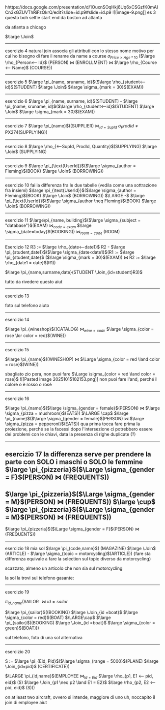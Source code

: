 hhttps://docs.google.com/presentation/d/1OuxnSOqHkj6Uq6xCSGzfK0mAlCn3xGZUVThRiFzQkrQ/edit?slide=id.p9#slide=id.p9
![[image-9.png]] 
es 3 questo boh selfie
	start           end
da boston ad atlanta

da atlanta  a   chicago

$\large \Join$  
- - -
esercizio 4
natural join associa gli attributi con lo stesso nome motivo per cui ho bisogno di fare il rename da name a course 
$\sigma_{Price> Age * 10}$ ($\large \rho_{Person<-- Id}$ (PERSON)
$\Join$
(ENROLLMENT)
$\Join$ 
$\large \rho_{Course <-- Name}$ (COURSE))
- - -
esercizio 5
$\large \pi_{name, sruname, id}$($\large \rho_{student<--id}$(STUDENT)
$\large \Join$
$\large \sigma_{mark = 30}$(EXAM))
- - -
esercizio 6
$\large \pi_{name, surname, id}$(STUDENT) - $\large \pi_{name, sruname, id}$($\large \rho_{student<--id}$(STUDENT)
$\large \Join$
$\large \sigma_{mark = 30}$(EXAM))

- - -
esercizio 7
$\large \pi_{name}$((SUPPLIER)
$\Join_{Id=SupId}$
$\sigma_ProdId \neq \text{PX274}$(SUPPLYING))
- - -
esercizio 8
$\large \rho_{<--SupId, ProdId, Quantity}$(SUPPLYING)
$\large \Join$
(SUPPLYING)
- - -
esercizio 9
$\large \pi_{\text{UserId}}$($\large \sigma_{author = Fleming}$(BOOK)
$\large \Join$ 
(BORROWING))
- - -
esercizio 10
fai la differenza fra le due tabelle (vedila come una sottrazione fra insiemi)
$\large \pi_{\text{UserId}}$($\large \sigma_{author = Fleming}$(BOOK)
$\large \Join$ 
(BORROWING))
$\LARGE -$
$\large \pi_{\text{UserId}}$($\large \sigma_{author \neq Fleming}$(BOOK)
$\large \Join$ 
(BORROWING))
- - -
esercizio 11
$\large\pi_{name, building}$($\large \sigma_{subject = "database"}$(EXAM)
$\Join_{code = exam}$
$\large \sigma_{date=today}$(BOOKING))
$\Join_{room=code}$
(ROOM)
- - -
Esercizio 12
R3 := $\large \rho_{date<--date1}$ R2 - $\large \pi_{student,date1}$($\large \sigma_{date<date1}$(R1 := $\large \pi_{student,date}$ ($\large \sigma_{mark = 30}$(EXAM))
$\Join$ 
R2 := $\large \rho_{date1 = date}$(R1))


$\large \pi_{name,surname,date}(STUDENT \Join_{id=student}R3)$ 

tutto da rivedere questo aiut
- - -
esercizio 13

foto sul telefono aiuto

- - -
esercizio 14

$\large \pi_{wineshop}$((CATALOG)
$\Join_{wine = code}$
$\large \sigma_{color = rose \lor color = red}$(WINE))
- - -
esercizio 15

$\large \pi_{name}$((WINESHOP)
$\Join$
$\Large \sigma_{color = red \land color = rose}$(WINE))

sbagliato zio pera, non puoi fare $\Large \sigma_{color = red \land color = rose}$ 
![[Pasted image 20251015102153.png]]
non puoi fare l'and, perché il colore o è rosso o rosé
- - -
esercizio 16

$\large \pi_{name}$($\large \sigma_{gender = female}$(PERSON)
$\Join$
$\large \sigma_{pizza = mushroom}$(EATS))
$\LARGE \cap$
$\large \pi_{name}$($\large \sigma_{gender = female}$(PERSON)
$\Join$
$\large \sigma_{pizza = pepperoni}$(EATS))
qua prima tocca fare prima la proiezione, perché se la facessi dopo l'intersezione ci potrebbero essere dei problemi con le chiavi, data la presenza di righe duplicate (?)
- - -
esercizio 17
la differenza serve per prendere la parte con SOLO i maschi o SOLO le femmine
$\large \pi_{pizzeria}$($\Large \sigma_{gender = F}$(PERSON) $\Join$ (FREQUENTS))
-
$\large \pi_{pizzeria}$($\Large \sigma_{gender = M}$(PERSON) $\Join$ (FREQUENTS))
$\large \cup$
$\large \pi_{pizzeria}$($\Large \sigma_{gender = M}$(PERSON) $\Join$ (FREQUENTS))
-
$\large \pi_{pizzeria}$($\Large \sigma_{gender = F}$(PERSON) $\Join$ (FREQUENTS))
- - -
esercizio 18 
mia sol
$\large \pi_{code,name}$( (MAGAZINE)
$\large \Join$
(ARTICLE) - $\large \sigma_{topic = motorcycling}$(ARTICLE)) {fare sta differenza equivale a fare la selection sul topic diverso da motorcycling}

scazzato, almeno un articolo che non sia sul motorcycling

la sol la trovi sul telefono gasante:

- - -
esercizio 19

$\pi_{id,name}$(SAILOR
$\Join{id=sailor}$

$\large \pi_{sailor}$((BOOKING)
$\large \Join_{id =boat}$
$\large \sigma_{color = red}$(BOAT)
$\LARGE\cap$
$\large \pi_{sailor}$((BOOKING)
$\large \Join_{id =boat}$
$\large \sigma_{color = green}$(BOAT)))

sul telefono, foto di una sol alternativa
- - -
esercizio 20

S := $\large \pi_{Eid, Pid}$($\large \sigma_{range = 5000}$(PLANE)    $\large \Join_{id=pid}$ (CERTIFICATE))

$\LARGE \pi_{id,name}$(EMPLOYEE $\Join_{Id=Eid}$  $\large \rho_{p1, E1 <-- pid, eid}$ (S)
$\large \Join_{p1 \neq p2 \land E1 = E2}$
$\large \rho_{p2, E2 <-- pid, eid}$ (S)))

on at least two aircraft, ovvero si intende, maggiore di uno
uh, noccapito il join di employee aiut

